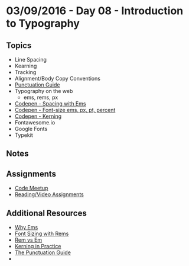 # 03/09/2016 - Day 08 - Introduction to Typography

## Topics
- Line Spacing
- Kearning
- Tracking
- Alignment/Body Copy Conventions
- [Punctuation Guide](http://www.thepunctuationguide.com/em-dash.html)
- Typography on the web
    + ems, rems, px
- [Codepen - Spacing with Ems](http://codepen.io/abbylarner/pen/VvYmvG)
- [Codepen - Font-size ems, px, pt, percent](http://codepen.io/abbylarner/pen/rOaMRW)
- [Codepen - Kerning](http://codepen.io/abbylarner/pen/rOamBj)
- Fontawesome.io
- Google Fonts
- Typekit


## Notes

## Assignments
- [Code Meetup](https://online.theironyard.com/library/paths/143/units/496/assignments/769)
- [Reading/Video Assignments](https://online.theironyard.com/library/paths/143/units/496/assignments/776)

## Additional Resources
- [Why Ems](https://css-tricks.com/why-ems/)
- [Font Sizing with Rems](http://snook.ca/archives/html_and_css/font-size-with-rem)
- [Rem vs Em](https://j.eremy.net/confused-about-rem-and-em/)
- [Kerning in Practice](http://www.webdesignerdepot.com/2012/07/kerning-in-practice-beware-odd-letter-spacing/)
- [The Punctuation Guide](http://www.thepunctuationguide.com/em-dash.html)
- 


